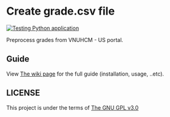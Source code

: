 # Create grade.csv file

[![Testing Python application](https://github.com/khongsomeo/create-grade-csv/actions/workflows/test.yml/badge.svg)](https://github.com/khongsomeo/create-grade-csv/actions/workflows/test.yml)

Preprocess grades from VNUHCM - US portal.

## Guide
View [The wiki page](https://github.com/khongsomeo/create-grade-csv/wiki) for the full guide (installation, usage, ..etc).

## LICENSE
This project is under the terms of [The GNU GPL v3.0](LICENSE)
